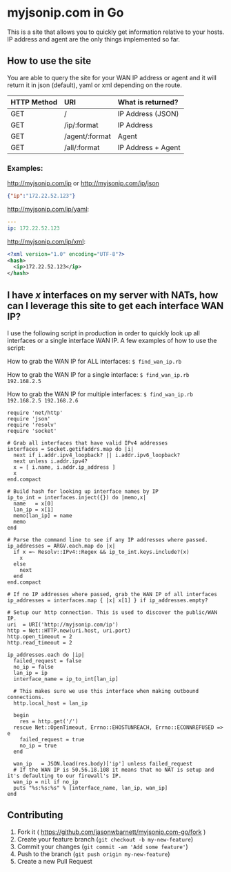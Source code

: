 # myjsonip.com in Go

This is a site that allows you to quickly get information relative to your hosts. IP address and agent are the only things
implemented so far.


## How to use the site

You are able to query the site for your WAN IP address or agent and it will return it in json (default), yaml or xml depending on the route.

| HTTP Method | URI            | What is returned?  |
|:------------|:---------------|:-------------------|
| GET         | /              | IP Address (JSON)  |
| GET         | /ip/:format    | IP Address         |
| GET         | /agent/:format | Agent              |
| GET         | /all/:format   | IP Address + Agent |

### Examples:

http://myjsonip.com/ip or http://myjsonip.com/ip/json

```json
{"ip":"172.22.52.123"}
```

http://myjsonip.com/ip/yaml:

```yaml
---
ip: 172.22.52.123
```

http://myjsonip.com/ip/xml:

```xml
<?xml version="1.0" encoding="UTF-8"?>
<hash>
  <ip>172.22.52.123</ip>
</hash>
```

## I have _x_ interfaces on my server with NATs, how can I leverage this site to get each interface WAN IP?

I use the following script in production in order to quickly look up all interfaces or a single interface WAN
IP. A few examples of how to use the script:

How to grab the WAN IP for ALL interfaces: `$ find_wan_ip.rb`

How to grab the WAN IP for a single interface: `$ find_wan_ip.rb 192.168.2.5`

How to grab the WAN IP for multiple interfaces: `$ find_wan_ip.rb 192.168.2.5 192.168.2.6`

    require 'net/http'
    require 'json'
    require 'resolv'
    require 'socket'

    # Grab all interfaces that have valid IPv4 addresses
    interfaces = Socket.getifaddrs.map do |i|
      next if i.addr.ipv4_loopback? || i.addr.ipv6_loopback?
      next unless i.addr.ipv4?
      x = [ i.name, i.addr.ip_address ]
      x
    end.compact

    # Build hash for looking up interface names by IP
    ip_to_int = interfaces.inject({}) do |memo,x|
      name   = x[0]
      lan_ip = x[1]
      memo[lan_ip] = name
      memo
    end

    # Parse the command line to see if any IP addresses where passed.
    ip_addresses = ARGV.each.map do |x|
      if x =~ Resolv::IPv4::Regex && ip_to_int.keys.include?(x)
        x
      else
        next
      end
    end.compact

    # If no IP addresses where passed, grab the WAN IP of all interfaces
    ip_addresses = interfaces.map { |x| x[1] } if ip_addresses.empty?

    # Setup our http connection. This is used to discover the public/WAN IP.
    uri  = URI('http://myjsonip.com/ip')
    http = Net::HTTP.new(uri.host, uri.port)
    http.open_timeout = 2
    http.read_timeout = 2

    ip_addresses.each do |ip|
      failed_request = false
      no_ip = false
      lan_ip = ip
      interface_name = ip_to_int[lan_ip]

      # This makes sure we use this interface when making outbound connections.
      http.local_host = lan_ip

      begin
        res = http.get('/')
      rescue Net::OpenTimeout, Errno::EHOSTUNREACH, Errno::ECONNREFUSED => e
        failed_request = true
        no_ip = true
      end

      wan_ip   = JSON.load(res.body)['ip'] unless failed_request
      # If the WAN IP is 50.56.18.108 it means that no NAT is setup and it's defaulting to our firewall's IP.
      wan_ip = nil if no_ip
      puts "%s:%s:%s" % [interface_name, lan_ip, wan_ip]
    end

## Contributing

1. Fork it ( https://github.com/jasonwbarnett/myjsonip.com-go/fork )
2. Create your feature branch (`git checkout -b my-new-feature`)
3. Commit your changes (`git commit -am 'Add some feature'`)
4. Push to the branch (`git push origin my-new-feature`)
5. Create a new Pull Request
